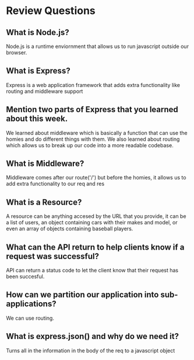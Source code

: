 # Review Questions

## What is Node.js?
Node.js is a runtime enviornment that allows us to run javascript outside our browser.

## What is Express?
Express is a web application framework that adds extra functionality like routing
and middleware support

## Mention two parts of Express that you learned about this week.
We learned about middleware which is basically a function that can use the homies and do different
things with them.
We also learned about routing which allows us to break up our code into a more readable
codebase.

## What is Middleware?
Middleware comes after our route('/') but before the homies, it allows us to add
extra functionality to our req and res 

## What is a Resource?
A resource can be anything accesed by the URL that you provide, it can be a list of users,
an object containing cars with their makes and model, or even an array of objects containing
baseball players.

## What can the API return to help clients know if a request was successful?
API can return a status code to let the client know that their request has been succesful.

## How can we partition our application into sub-applications?
We can use routing.

## What is express.json() and why do we need it?
Turns all in the information in the body of the req to a javascript object
